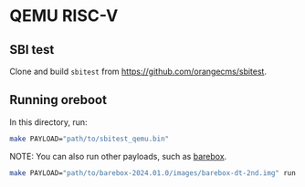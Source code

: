 # QEMU RISC-V

## SBI test

Clone and build `sbitest` from <https://github.com/orangecms/sbitest>.

## Running oreboot

In this directory, run:

```sh
make PAYLOAD="path/to/sbitest_qemu.bin"
```

NOTE: You can also run other payloads, such as [barebox](https://barebox.org).

```sh
make PAYLOAD="path/to/barebox-2024.01.0/images/barebox-dt-2nd.img" run
```
